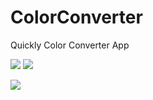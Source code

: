 ColorConverter
==============

Quickly Color Converter App

[![](http://res.cloudinary.com/dfzokzfi5/image/upload/c_scale,h_100/v1416983052/common/buy.png)](https://shopper.mycommerce.com/checkout/cart/add/55399-5)
[![](http://res.cloudinary.com/dfzokzfi5/image/upload/c_scale,h_96/v1416983052/common/cart.png)](https://shopper.mycommerce.com/checkout/cart/add/55399-5)

![](http://res.cloudinary.com/dfzokzfi5/image/upload/v1416969673/ColorConverter/screen_colorconverter.jpg)
